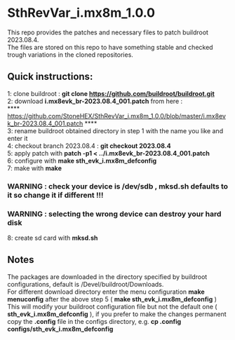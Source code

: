 # SthRevVar_i.mx8m_1.0.0<br>
This repo provides the patches and necessary files to patch buildroot 2023.08.4.<br>
The files are stored on this repo to have something stable and checked trough variations in the cloned repositories.<br>

## Quick instructions:

1: clone buildroot : <b>git clone https://github.com/buildroot/buildroot.git</b><br>
2: download <b>i.mx8evk_br-2023.08.4_001.patch</b> from here :<br>**** https://github.com/StoneHEX/SthRevVar_i.mx8m_1.0.0/blob/master/i.mx8evk_br-2023.08.4_001.patch ****<br>
3: rename buildroot obtained directory in step 1 with the name you like and enter it<br>
4: checkout branch 2023.08.4 : <b>git checkout 2023.08.4</b><br>
5: apply patch with <b>patch -p1 < ../i.mx8evk_br-2023.08.4_001.patch</b><br>
6: configure with <b>make sth_evk_i.mx8m_defconfig</b><br>
7: make with <b>make</b><br>
### WARNING : check your device is /dev/sdb , mksd.sh defaults to it so change it if different !!!
### WARNING : selecting the wrong device can destroy your hard disk
8: create sd card with <b>mksd.sh</b><br>

## Notes
The packages are downloaded in the directory specified by buildroot configurations, default is /Devel/buildroot/Downloads.<br>
For different download directory enter the menu configuration <b>make menuconfig</b> after the above step 5 ( <b>make sth_evk_i.mx8m_defconfig</b> )<br>
This will modify your buildroot configuration file but not the default one ( <b>sth_evk_i.mx8m_defconfig</b> ), if you prefer to make the changes
 permanent copy the <b>.config</b> file in the configs directory, e.g. <b>cp .config configs/sth_evk_i.mx8m_defconfig</b>
